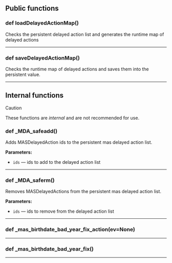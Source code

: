 ## Public functions

### def loadDelayedActionMap()

Checks the persistent delayed action list and generates the runtime map of delayed actions

---

### def saveDelayedActionMap()

Checks the runtime map of delayed actions and saves them into the persistent value.

---

## Internal functions

> [!CAUTION]
> These functions are *internal* and are not recommended for use.

### def _MDA_safeadd()

Adds MASDelayedAction ids to the persistent mas delayed action list.

**Parameters:**
- `ids` &mdash; ids to add to the delayed action list


---

### def _MDA_saferm()

Removes MASDelayedActions from the persistent mas delayed action list.

**Parameters:**
- `ids` &mdash; ids to remove from the delayed action list


---

### def _mas_birthdate_bad_year_fix_action(ev=None)

---

### def _mas_birthdate_bad_year_fix()

---

